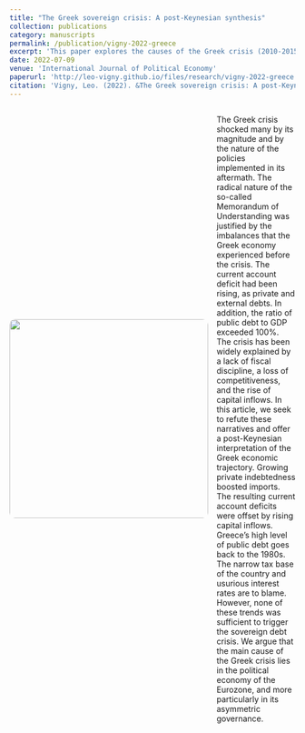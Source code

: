 ```yaml
---
title: "The Greek sovereign crisis: A post-Keynesian synthesis"
collection: publications
category: manuscripts
permalink: /publication/vigny-2022-greece
excerpt: 'This paper explores the causes of the Greek crisis (2010-2015).'
date: 2022-07-09
venue: 'International Journal of Political Economy'
paperurl: 'http://leo-vigny.github.io/files/research/vigny-2022-greece.pdf'
citation: 'Vigny, Leo. (2022). &The Greek sovereign crisis: A post-Keynesian synthesis.&quot; <i>International Journal of Political Economy 1</i>. 51:2, 151-169.'
---
```


<div style="display: flex; align-items: center;">
  <img src="https://leo-vigny.github.io/images/pic_greece.png" style="width: 350px; border-radius: 10px; margin-right: 15px;">
  <div>
    <p>The Greek crisis shocked many by its magnitude and by the nature of the policies implemented in its aftermath. The radical nature of the so-called Memorandum of Understanding was justified by the imbalances that the Greek economy experienced before the crisis. The current account deficit had been rising, as private and external debts. In addition, the ratio of public debt to GDP exceeded 100%. The crisis has been widely explained by a lack of fiscal discipline, a loss of competitiveness, and the rise of capital inflows. In this article, we seek to refute these narratives and offer a post-Keynesian interpretation of the Greek economic trajectory. Growing private indebtedness boosted imports. The resulting current account deficits were offset by rising capital inflows. Greece’s high level of public debt goes back to the 1980s. The narrow tax base of the country and usurious interest rates are to blame. However, none of these trends was sufficient to trigger the sovereign debt crisis. We argue that the main cause of the Greek crisis lies in the political economy of the Eurozone, and more particularly in its asymmetric governance.</p>
  </div>
</div>